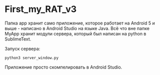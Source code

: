 # First_my_RAT_v3

Папка app хранит само приложение, которое работает на Android 5 и выше - написано в Android Studio на языке Java. Всё что вне папке MyApp хранит модули сервера, который был написан на python в SublimeText.

Запуск сервера:
```
python3 server_window.py
```

Приложение просто скомпелировать в Android Studio.
